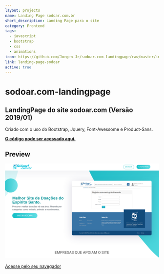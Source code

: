 ```yaml
---
layout: projects
name: Landing Page sodoar.com.br
short_description: Landing Page para o site
category: Frontend
tags:
  - javascript
  - bootstrap
  - css
  - animations
icon: https://github.com/Jorgen-Jr/sodoar.com-landingpage/raw/master/img/Logo/logo-cabecalho.png
link: landing-page-sodoar
active: true
---
```

# sodoar.com-landingpage

## LandingPage do site sodoar.com (Versão 2019/01)

Criado com o uso do Bootstrap, Jquery, Font-Awessome e Product-Sans.

**[O código pode ser acessado aqui.](https://github.com/Jorgen-Jr/sodoar.com-landingpage)**

## Preview

![Screenshot do site](https://github.com/Jorgen-Jr/sodoar.com-landingpage/raw/master/img/landing_screenshot.png)

[Acesse pelo seu navegador](https://jorgen-jr.github.io/sodoar.com-landingpage)